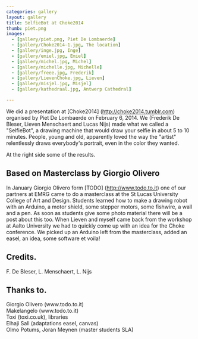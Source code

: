```yaml
---
categories: gallery
layout: gallery
title: SelfieBot at Choke2014
thumb: piet.png
images:
  - [gallery/piet.png, Piet De Lombaerde]
  - [gallery/Choke2014-1.jpg, The location]
  - [gallery/inge.jpg, Inge]
  - [gallery/emiel.jpg, Emiel]
  - [gallery/michel.jpg, Michel]
  - [gallery/michelle.jpg, Michelle]
  - [gallery/freee.jpg, Frederik]
  - [gallery/LievenChoke.jpg, Lieven]
  - [gallery/misjel.jpg, Misjel]
  - [gallery/kathedraal.jpg, Antwerp Cathedral]

---
```


We did a presentation at [Choke2014] (http://choke2014.tumblr.com) organised by Piet De Lombaerde on February 6, 2014. We (Frederik De Bleser, Lieven Menschaert and Lucas Nijs) made what we called a "SelfieBot", a drawing machine that would draw your selfie in about 5 to 10 minutes. People, young and old, apparently loved the way the "artist" relentlessly draws everybody's portrait, even in the color they wanted.

At the right side some of the results.

Based on Masterclass by Giorgio Olivero
------------------------------------------------

In January Giorgio Olivero form [TODO] (http://www.todo.to.it) one of our partners at EMRG came to do a masterclass at the St Lucas University College of Art and Design. Students learned how to make a drawing robot with an Arduino, a motor shield, some stepper motors, some fishwire, a wall and a pen. As soon as students give some photo material there will be a post about this too. When Lieven and myself came back from the workshop at Aalto University we had to quickly come up with an idea for the Choke conference. We picked up an Arduino left from the masterclass, added an easel, an idea, some software et voila!

Credits.
----------------------------
<div class="by">F. De Bleser, L. Menschaert, L. Nijs</div>

Thanks to.
----------------------------

<div class="by">Giorgio Olivero (www.todo.to.it)</div>
<div class="by">Makelangelo (www.todo.to.it)</div>
<div class="by">Toxi (toxi.co.uk), libraries</div>
<div class="by">Elhaji Sall (adaptations easel, canvas)</div>
<div class="by">Olmo Potums, Joran Meynen (master students SLA)</div>




